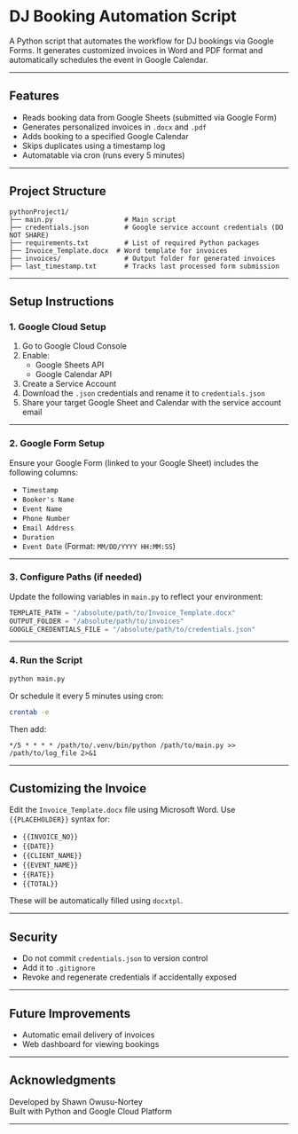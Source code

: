 
# DJ Booking Automation Script

A Python script that automates the workflow for DJ bookings via Google Forms. It generates customized invoices in Word and PDF format and automatically schedules the event in Google Calendar.

---

## Features

- Reads booking data from Google Sheets (submitted via Google Form)
- Generates personalized invoices in `.docx` and `.pdf`
- Adds booking to a specified Google Calendar
- Skips duplicates using a timestamp log
- Automatable via cron (runs every 5 minutes)

---

## Project Structure

```
pythonProject1/
├── main.py                  # Main script
├── credentials.json         # Google service account credentials (DO NOT SHARE)
├── requirements.txt         # List of required Python packages
├── Invoice_Template.docx  # Word template for invoices
├── invoices/                # Output folder for generated invoices
├── last_timestamp.txt       # Tracks last processed form submission
```

---

## Setup Instructions


### 1. Google Cloud Setup

1. Go to Google Cloud Console
2. Enable:
    - Google Sheets API
    - Google Calendar API
3. Create a Service Account
4. Download the `.json` credentials and rename it to `credentials.json`
5. Share your target Google Sheet and Calendar with the service account email

---

### 2. Google Form Setup

Ensure your Google Form (linked to your Google Sheet) includes the following columns:

- `Timestamp`
- `Booker's Name`
- `Event Name`
- `Phone Number`
- `Email Address`
- `Duration`
- `Event Date` (Format: `MM/DD/YYYY HH:MM:SS`)

---

### 3. Configure Paths (if needed)

Update the following variables in `main.py` to reflect your environment:

```python
TEMPLATE_PATH = "/absolute/path/to/Invoice_Template.docx"
OUTPUT_FOLDER = "/absolute/path/to/invoices"
GOOGLE_CREDENTIALS_FILE = "/absolute/path/to/credentials.json"
```

---

### 4. Run the Script

```bash
python main.py
```

Or schedule it every 5 minutes using cron:

```bash
crontab -e
```

Then add:
```cron
*/5 * * * * /path/to/.venv/bin/python /path/to/main.py >> /path/to/log_file 2>&1
```

---

## Customizing the Invoice

Edit the `Invoice_Template.docx` file using Microsoft Word. Use `{{PLACEHOLDER}}` syntax for:

- `{{INVOICE_NO}}`
- `{{DATE}}`
- `{{CLIENT_NAME}}`
- `{{EVENT_NAME}}`
- `{{RATE}}`
- `{{TOTAL}}`

These will be automatically filled using `docxtpl`.

---

## Security

- Do not commit `credentials.json` to version control
- Add it to `.gitignore`
- Revoke and regenerate credentials if accidentally exposed

---

## Future Improvements

- Automatic email delivery of invoices
- Web dashboard for viewing bookings

---

## Acknowledgments

Developed by Shawn Owusu-Nortey  
Built with Python and Google Cloud Platform

---
